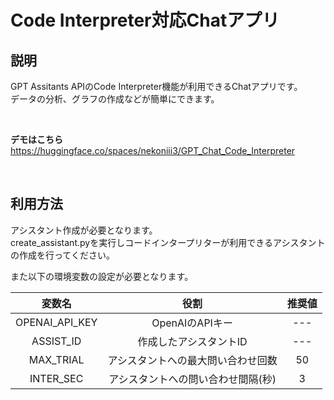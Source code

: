 # Code Interpreter対応Chatアプリ

## 説明
GPT Assitants APIのCode Interpreter機能が利用できるChatアプリです。<br>
データの分析、グラフの作成などが簡単にできます。

<br>

**デモはこちら** <br>
https://huggingface.co/spaces/nekoniii3/GPT_Chat_Code_Interpreter

<br>

## 利用方法

アシスタント作成が必要となります。<br>
create_assistant.pyを実行しコードインタープリターが利用できるアシスタントの作成を行ってください。
<br>

また以下の環境変数の設定が必要となります。   <br>

| 変数名 | 役割 | 推奨値 |
| :---:  | :---:  | :---:  |
| OPENAI_API_KEY | OpenAIのAPIキー | --- |
| ASSIST_ID | 作成したアシスタントID | --- |
| MAX_TRIAL | アシスタントへの最大問い合わせ回数 | 50 |
| INTER_SEC | アシスタントへの問い合わせ間隔(秒) | 3 |

<br>

<!-- [日本語フォントの利用ほう](docs\日本語フォント利用)-->


